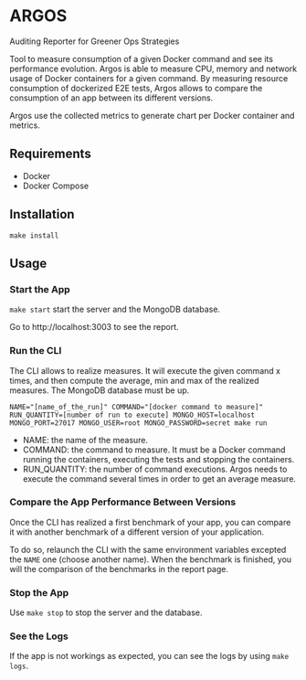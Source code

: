 # ARGOS

Auditing Reporter for Greener Ops Strategies

Tool to measure consumption of a given Docker command and see its performance evolution.
Argos is able to measure CPU, memory and network usage of Docker containers for a given command.
By measuring resource consumption of dockerized E2E tests, Argos allows to compare the consumption of an app between its different versions.

Argos use the collected metrics to generate chart per Docker container and metrics.

## Requirements

- Docker
- Docker Compose

## Installation

`make install`

## Usage

### Start the App

`make start` start the server and the MongoDB database.

Go to http://localhost:3003 to see the report.

### Run the CLI

The CLI allows to realize measures. It will execute the given command x times, and then compute the average, min and max of the realized measures.
The MongoDB database must be up.

`NAME="[name_of_the_run]" COMMAND="[docker command to measure]" RUN_QUANTITY=[number of run to execute] MONGO_HOST=localhost MONGO_PORT=27017 MONGO_USER=root MONGO_PASSWORD=secret make run`

- NAME: the name of the measure.
- COMMAND: the command to measure. It must be a Docker command running the containers, executing the tests and stopping the containers.
- RUN_QUANTITY: the number of command executions. Argos needs to execute the command several times in order to get an average measure.

### Compare the App Performance Between Versions

Once the CLI has realized a first benchmark of your app, you can compare it with another benchmark of a different version of your application.

To do so, relaunch the CLI with the same environment variables excepted the `NAME` one (choose another name). When the benchmark is finished, you will the comparison of the benchmarks in the report page.

### Stop the App

Use `make stop` to stop the server and the database.

### See the Logs

If the app is not workings as expected, you can see the logs by using `make logs`.
